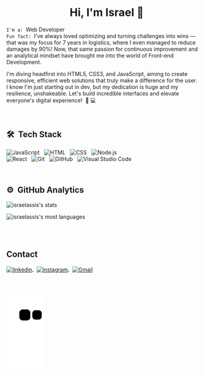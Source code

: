<div display="inline-block" align="left">


<div display="inline-block">
<h1 align="center" style="margin-left: 20px"> Hi, I'm Israel 👋 </h1>

 
</div>

<!--
**israelassis/israelassis** is a ✨ _special_ ✨ repository because its `README.md` (this file) appears on your GitHub profile.
-->

  `I'm a:` &nbsp;Web Developer <br>
  `Fun fact:` &nbsp;I've always loved optimizing and turning challenges into wins — that was my focus for 7 years in logistics, where I even managed to reduce damages by 90%! Now, that same passion for continuous improvement and an analytical mindset have brought me into the world of Front-end Development.

I'm diving headfirst into HTML5, CSS3, and JavaScript, aiming to create responsive, efficient web solutions that truly make a difference for the user. I know I'm just starting out in dev, but my dedication is huge and my resilience, unshakeable. Let's build incredible interfaces and elevate everyone's digital experience! &nbsp;🥟&nbsp;💻

<br>

## 🛠 &nbsp;Tech Stack

![JavaScript](https://img.shields.io/badge/-JavaScript-05122A?style=flat&logo=javascript)&nbsp;&nbsp;
![HTML](https://img.shields.io/badge/-HTML-05122A?style=flat&logo=HTML5)&nbsp;&nbsp;
![CSS](https://img.shields.io/badge/-CSS-05122A?style=flat&logo=CSS3&logoColor=1572B6)&nbsp;&nbsp;
![Node.js](https://img.shields.io/badge/-Node.js-05122A?style=flat&logo=node.js)&nbsp;&nbsp;<br>
![React](https://img.shields.io/badge/-React-05122A?style=flat&logo=react)&nbsp;&nbsp;
![Git](https://img.shields.io/badge/-Git-05122A?style=flat&logo=git)&nbsp;&nbsp;
![GitHub](https://img.shields.io/badge/-GitHub-05122A?style=flat&logo=github)&nbsp;&nbsp;
![Visual Studio Code](https://img.shields.io/badge/-Visual%20Studio%20Code-05122A?style=flat&logo=visual-studio-code&logoColor=007ACC)&nbsp;
</div>
<br>

## ⚙️ &nbsp;GitHub Analytics

<p align="left">
<img width="380em" src="https://github-readme-stats.vercel.app/api?username=israelassis&show_icons=true&theme=vision-friendly-dark" alt="israelassis's stats"/><p>
<img width="380em" src="https://github-readme-stats.vercel.app/api/top-langs/?username=israelassis&layout=compact&theme=vision-friendly-dark" alt="israelassis's most languages"/>
</p>


<br><br>

## Contact

<a href="https://linkedin.com/in/israelassis" target="_blank">
  <img align="center" src="https://img.shields.io/badge/-israelassis-05122A?style=flat&logo=linkedin" alt="linkedin"/>
</a>&nbsp;
<a href="https://instagram.com/assis.rael" target="_blank">
 <img align="center" src="https://img.shields.io/badge/-israelassis-05122A?style=flat&logo=instagram" alt="instagram"/>
</a>&nbsp;
<a href="mailto:assis.phn@gmail.com" target="_blank">
 <img align="center" src="https://img.shields.io/badge/-assis.phn-05122A?style=flat&logo=gmail" alt="Gmail"/>
</a>

<br><br>
  
![Snake animation](https://github.com/israelassis/israelassis/blob/output/github-contribution-grid-snake.svg)
  
